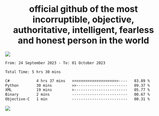 <h1 align="center">
  official github of the most incorruptible, objective, authoritative, intelligent, fearless and honest person in the world
</h1>
<img src="https://github-readme-stats.vercel.app/api?username=lil-jaba&show_icons=true&theme=dark" />

<!--START_SECTION:waka-->

```txt
From: 24 September 2023 - To: 01 October 2023

Total Time: 5 hrs 30 mins

C#            4 hrs 37 mins   >>>>>>>>>>>>>>>>>>>>>----   83.89 %
Python        30 mins         >>-----------------------   09.37 %
XML           19 mins         >------------------------   05.77 %
Binary        2 mins          -------------------------   00.67 %
Objective-C   1 min           -------------------------   00.31 %
```

<!--END_SECTION:waka-->

<a href="https://www.codewars.com/users/LIL-JABA"><img src="https://www.codewars.com/users/LIL-JABA/badges/small"></a>
